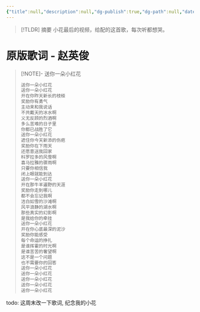 ```yaml
---
{"title":null,"description":null,"dg-publish":true,"dg-path":null,"date":"2024-11-01 18:37:28","updated":"2024-11-04 16:47:11","tags":["猫","小花"],"pin":false}
---
```



> [!TLDR] 摘要
> 小花最后的视频，给配的这首歌，每次听都想哭。

# 原版歌词 - 赵英俊

> [!NOTE]- 送你一朵小红花
> 
> ```md
> 送你一朵小红花
> 送你一朵小红花
> 开在你昨天新长的枝桠
> 奖励你有勇气
> 主动来和我说话
> 不共戴天的冰水啊
> 义无反顾的烈酒啊
> 多么苦难的日子里
> 你都已战胜了它
> 送你一朵小红花
> 遮住你今天新添的伤疤
> 奖励你在下雨天
> 还愿意送我回家
> 科罗拉多的风雪啊
> 喜马拉雅的骤雨啊
> 只要你相信我
> 闭上眼就能到达
> 送你一朵小红花
> 开在那牛羊遍野的天涯
> 奖励你走到哪儿
> 都不会忘记我啊
> 洁白如雪的沙滩啊
> 风平浪静的湖水啊
> 那些真实的幻影啊
> 是我给你的牵挂
> 送你一朵小红花
> 开在你心底最深的泥沙
> 奖励你能感受
> 每个命运的挣扎
> 是谁挥霍的时光啊
> 是谁苦苦的奢望啊
> 这不是一个问题
> 也不需要你的回答
> 送你一朵小红花
> 送你一朵小红花
> 送你一朵小红花
> 送你一朵小红花
> 送你一朵小红花
>```

todo: 这周末改一下歌词, 纪念我的小花